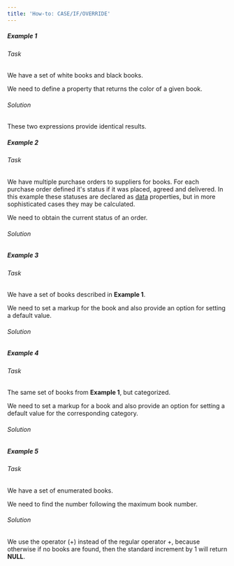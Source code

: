 ```yaml
---
title: 'How-to: CASE/IF/OVERRIDE'
---
```


##### Example 1

###### Task

We have a set of white books and black books.


We need to define a property that returns the color of a given book.

###### Solution


These two expressions provide identical results.

##### Example 2

###### Task

We have multiple purchase orders to suppliers for books. For each purchase order defined it's status if it was placed, agreed and delivered. In this example these statuses are declared as [data](Data_properties_DATA.md) properties, but in more sophisticated cases they may be calculated.


We need to obtain the current status of an order.

###### Solution


##### Example 3

###### Task

We have a set of books described in **Example 1**.

We need to set a markup for the book and also provide an option for setting a default value.

###### Solution


##### Example 4

###### Task

The same set of books from **Example 1**, but categorized.


We need to set a markup for a book and also provide an option for setting a default value for the corresponding category.

###### Solution


##### Example 5

###### Task

We have a set of enumerated books.


We need to find the number following the maximum book number.

###### Solution


We use the operator (+) instead of the regular operator +, because otherwise if no books are found, then the standard increment by 1 will return **NULL**.
